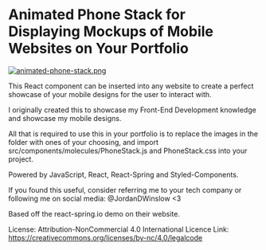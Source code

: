 # Animated Phone Stack for Displaying Mockups of Mobile Websites on Your Portfolio
[![animated-phone-stack.png](https://i.postimg.cc/wxy0q913/animated-phone-stack.png)](https://animated-phone-stack.netlify.com/)

This React component can be inserted into any website to create a perfect showcase of your mobile designs for the user to interact with.

I originally created this to showcase my Front-End Development knowledge and showcase my mobile designs. 

All that is required to use this in your portfolio is to replace the images in the folder with ones of your choosing, and import src/components/molecules/PhoneStack.js and PhoneStack.css into your project.

Powered by JavaScript, React, React-Spring and Styled-Components.

If you found this useful, consider referring me to your tech company or following me on social media: @JordanDWinslow <3

Based off the react-spring.io demo on their website.

License: Attribution-NonCommercial 4.0 International
Licence Link: https://creativecommons.org/licenses/by-nc/4.0/legalcode
